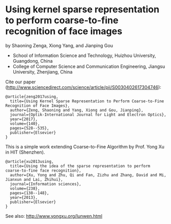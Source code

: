 # Using kernel sparse representation to perform coarse-to-fine recognition of face images

by Shaoning Zenga, Xiong Yang, and Jianping Gou

- School of Information Science and Technology, Huizhou University, Guangdong, China  
- College of Computer Science and Communication Engineering, Jiangsu University, Zhenjiang, China  

Cite our paper (http://www.sciencedirect.com/science/article/pii/S0030402617304746): 

```  
@article{zeng2017using,
  title={Using Kernel Sparse Representation to Perform Coarse-to-Fine Recognition of Face Images},
  author={Zeng, Shaoning and Yang, Xiong and Gou, Jianping},
  journal={Optik-International Journal for Light and Electron Optics},
  year={2017},
  volume={140},
  pages={528--535},
  publisher={Elsevier}
}
```  

This is a simple work extending Coarse-to-Fine Algorithm by Prof. Yong Xu in HIT (Shenzhen). 

```  
@article{xu2013using,
  title={Using the idea of the sparse representation to perform coarse-to-fine face recognition},
  author={Xu, Yong and Zhu, Qi and Fan, Zizhu and Zhang, David and Mi, Jianxun and Lai, Zhihui},
  journal={Information sciences},
  volume={238},
  pages={138--148},
  year={2013},
  publisher={Elsevier}
}
```  

See also: http://www.yongxu.org/lunwen.html
